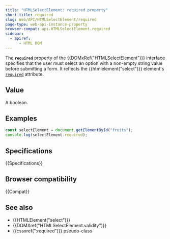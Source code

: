 ```yaml
---
title: "HTMLSelectElement: required property"
short-title: required
slug: Web/API/HTMLSelectElement/required
page-type: web-api-instance-property
browser-compat: api.HTMLSelectElement.required
sidebar:
  - apiref:
      - HTML DOM
---
```


The **`required`** property of the {{DOMxRef("HTMLSelectElement")}} interface specifies that the user must select an option with a non-empty string value before submitting a form. It reflects the {{htmlelement("select")}} element's [`required`](/en-US/docs/Web/HTML/Reference/Elements/select#required) attribute.

## Value

A boolean.

## Examples

```js
const selectElement = document.getElementById("fruits");
console.log(selectElement.required);
```

## Specifications

{{Specifications}}

## Browser compatibility

{{Compat}}

## See also

- {{HTMLElement("select")}}
- {{DOMXref("HTMLSelectElement.validity")}}
- {{cssxref(":required")}} pseudo-class
